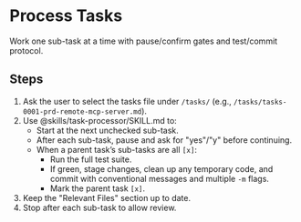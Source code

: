 # Process Tasks
Work one sub-task at a time with pause/confirm gates and test/commit protocol.

## Steps
1. Ask the user to select the tasks file under `/tasks/` (e.g., `/tasks/tasks-0001-prd-remote-mcp-server.md`).
2. Use @skills/task-processor/SKILL.md to:
   - Start at the next unchecked sub-task.
   - After each sub-task, pause and ask for "yes"/"y" before continuing.
   - When a parent task’s sub-tasks are all `[x]`:
     - Run the full test suite.
     - If green, stage changes, clean up any temporary code, and commit with conventional messages and multiple `-m` flags.
     - Mark the parent task `[x]`.
3. Keep the "Relevant Files" section up to date.
4. Stop after each sub-task to allow review.

